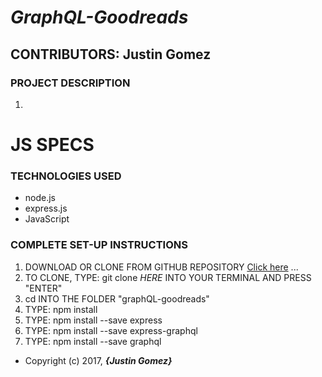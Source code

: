 # _GraphQL-Goodreads_

## CONTRIBUTORS: **Justin Gomez**

### PROJECT DESCRIPTION

1.


# JS SPECS


### TECHNOLOGIES USED
* node.js
* express.js
* JavaScript


### COMPLETE SET-UP INSTRUCTIONS
1. DOWNLOAD OR CLONE FROM GITHUB REPOSITORY [Click here]() ...
2. TO CLONE, TYPE: git clone _HERE_ INTO YOUR TERMINAL AND PRESS "ENTER"
3. cd INTO THE FOLDER "graphQL-goodreads"
4. TYPE: npm install
5. TYPE: npm install --save express
6. TYPE: npm install --save express-graphql
6. TYPE: npm install --save graphql

* Copyright (c) 2017, **_{Justin Gomez}_**
